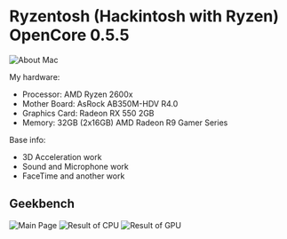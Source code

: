 # Ryzentosh (Hackintosh with Ryzen) OpenCore 0.5.5

![About Mac](https://github.com/d0kur0/hackintosh-preset/blob/master/screenshots/about_mac.png?raw=true)

My hardware:

- Processor: AMD Ryzen 2600x
- Mother Board: AsRock AB350M-HDV R4.0
- Graphics Card: Radeon RX 550 2GB
- Memory: 32GB (2x16GB) AMD Radeon R9 Gamer Series


Base info:
* 3D Acceleration work
* Sound and Microphone work
* FaceTime and another work


## Geekbench

![Main Page](https://github.com/d0kur0/hackintosh-preset/blob/master/screenshots/geekbench.png?raw=true)
![Result of CPU](https://github.com/d0kur0/hackintosh-preset/blob/master/screenshots/geekbench_result_cpu.png?raw=true)
![Result of GPU](https://github.com/d0kur0/hackintosh-preset/blob/master/screenshots/geekbench_result_gpu.png?raw=true)